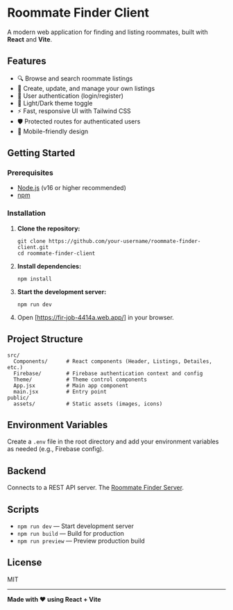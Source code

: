 # Roommate Finder Client

A modern web application for finding and listing roommates, built with **React** and **Vite**.

## Features

- 🔍 Browse and search roommate listings
- 📝 Create, update, and manage your own listings
- 👤 User authentication (login/register)
- 🌙 Light/Dark theme toggle
- ⚡ Fast, responsive UI with Tailwind CSS
- 🛡️ Protected routes for authenticated users
- 📱 Mobile-friendly design

## Getting Started

### Prerequisites

- [Node.js](https://nodejs.org/) (v16 or higher recommended)
- [npm](https://www.npmjs.com/) 

### Installation

1. **Clone the repository:**
   ```
   git clone https://github.com/your-username/roommate-finder-client.git
   cd roommate-finder-client
   ```

2. **Install dependencies:**
   ```
   npm install

   ```

3. **Start the development server:**
   ```
   npm run dev
   
   ```

4. Open [https://fir-job-4414a.web.app/] in your browser.

## Project Structure

```
src/
  Components/      # React components (Header, Listings, Detailes, etc.)
  Firebase/        # Firebase authentication context and config
  Theme/           # Theme control components
  App.jsx          # Main app component
  main.jsx         # Entry point
public/
  assets/          # Static assets (images, icons)
```

## Environment Variables

Create a `.env` file in the root directory and add your environment variables as needed (e.g., Firebase config).

## Backend

 Connects to a REST API server.  The [Roommate Finder Server](https://roommate-finder-server-flax.vercel.app/).

## Scripts

- `npm run dev` — Start development server
- `npm run build` — Build for production
- `npm run preview` — Preview production build

## License

MIT

---

**Made with ❤️ using React + Vite**